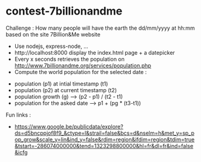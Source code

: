 contest-7billionandme
=====================

Challenge : How many people will have the earth the dd/mm/yyyy at hh:mm based on the site 7Billion&Me website

* Use nodejs, express-node, ...
* http://localhost:8000 display the index.html page + a datepicker
* Every x seconds retrieves the population on http://www.7billionandme.org/services/population.php
* Compute the world population for the selected date  :
 - population (p1) at intial timestamp (t1)
 - population (p2) at current timestamp (t2)
 - population growth (g) --> (p2 - p1) / (t2 - t1) 
 - population for the asked date --> p1 + (pg * (t3-t1))

Fun links :

* https://www.google.be/publicdata/explore?ds=d5bncppjof8f9_&ctype=l&strail=false&bcs=d&nselm=h&met_y=sp_pop_grow&scale_y=lin&ind_y=false&rdim=region&ifdim=region&tdim=true&tstart=-286074000000&tend=1323298800000&hl=fr&dl=fr&ind=false&icfg
